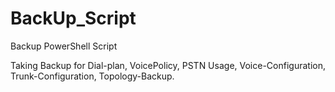 # BackUp_Script
Backup PowerShell Script

Taking Backup for Dial-plan, VoicePolicy, PSTN Usage, Voice-Configuration, Trunk-Configuration, Topology-Backup.
